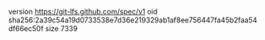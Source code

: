 version https://git-lfs.github.com/spec/v1
oid sha256:2a39c54a19d0733538e7d36e219329ab1af8ee756447fa45b2faa54df66ec50f
size 7339
